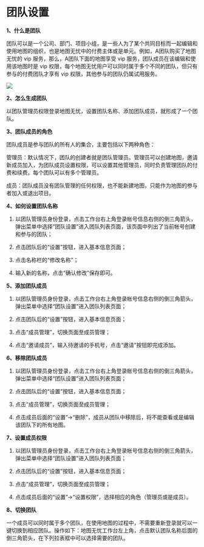 # 团队设置


**1、什么是团队**

团队可以是一个公司、部门、项目小组，是一些人为了某个共同目标而一起编辑和使用地图的组织，也是地图无忧中的付费主体或是单元。例如，A团队购买了地图无忧的 vip 服务，那么，A团队下面的地图享受 vip 服务，团队成员在该编辑和使用该地图时是 vip 权限，每个地图无忧用户可以同时属于多个不同的团队，但只有参与的付费团队才享有 vip 权限，其他参与的团队仍属试用服务。

![](http://pic.dituwuyou.com/map%2Fpicture%2Fteam.png)

**2、怎么生成团队**

以团队管理员权限登录地图无忧，设置团队名称、添加团队成员，就形成了一个团队。

**3、团队成员的角色**

团队成员是参与团队的所有人的集合，主要包括以下两种角色：

管理员：默认情况下，团队的创建者就是团队管理员。管理员可以创建地图，邀请新成员加入，为团队成员设置权限，可以设置其他管理员，同时负责管理团队的付费和续费。每个团队可以有多个管理员。

成员：团队成员没有团队管理的任何权限，也不能新建地图，只能作为地图的参与者加入或退出项目。

**4、如何设置团队名称**

1) 以团队管理员身份登录，点击工作台右上角登录帐号信息右侧的倒三角箭头，弹出菜单中选择“团队设置”进入团队列表页面，该页面中列出了当前帐号创建和参与的团队；

2) 点击团队后的“设置”按钮，进入基本信息页面；

3) 点击名称栏的“修改名称”；

4) 输入新的名称，点击“确认修改”保存即可。

**5、添加团队成员**

1) 以团队管理员身份登录，点击工作台右上角登录帐号信息右侧的倒三角箭头，弹出菜单中选择“团队设置”进入团队列表页面；

2) 点击团队后的“设置”按钮，进入基本信息页面；

3) 点击“成员管理”，切换页面至成员管理；

4) 点击“邀请成员”，输入待邀请的手机号，点击“邀请”按钮即完成添加。

**6、移除团队成员**

1) 以团队管理员身份登录，点击工作台右上角登录帐号信息右侧的倒三角箭头，弹出菜单中选择“团队设置”进入团队列表页面；

2) 点击团队后的“设置”按钮，进入基本信息页面；

3) 点击“成员管理”，切换页面至成员管理；

4) 点击成员后面的“设置”->“删除”，成员从团队中移除后，将不能查看或是编辑该团队下的所有地图。

**7、设置成员权限**

1) 以团队管理员身份登录，点击工作台右上角登录帐号信息右侧的倒三角箭头，弹出菜单中选择“团队设置”进入团队列表页面；

2) 点击团队后的“设置”按钮，进入基本信息页面；

3) 点击“成员管理”，切换页面至成员管理；

4) 点击成员后面的“设置”->“设置权限”，选择相应的角色（管理员或是成员）。

**8、切换团队**

一个成员可以同时属于多个团队，在使用地图的过程中，不需要重新登录就可以一键切换到相应团队。操作如下：地图无忧工作台左上角，点击默认团队名称后面的倒三角箭头，在下列拉表框中可以选择需要的团队。

